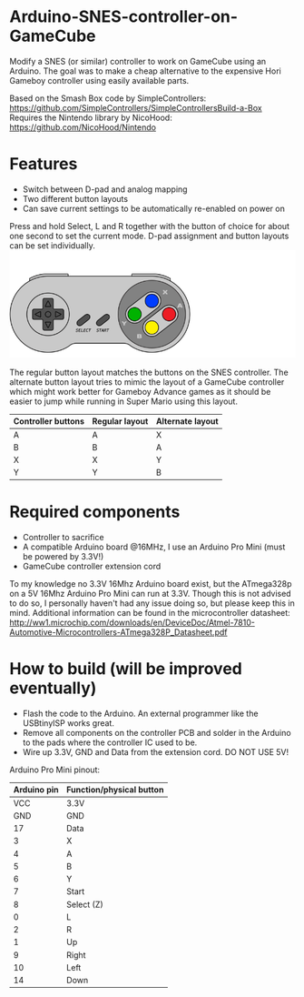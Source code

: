 # Arduino-SNES-controller-on-GameCube
Modify a SNES (or similar) controller to work on GameCube using an Arduino. The goal was to make a cheap alternative to the expensive Hori Gameboy controller using easily available parts.

Based on the Smash Box code by SimpleControllers: https://github.com/SimpleControllers/SimpleControllersBuild-a-Box
Requires the Nintendo library by NicoHood: https://github.com/NicoHood/Nintendo

# Features
* Switch between D-pad and analog mapping
* Two different button layouts
* Can save current settings to be automatically re-enabled on power on

Press and hold Select, L and R together with the button of choice for about one second to set the current mode. D-pad assignment and button layouts can be set individually.
![SNES controller](/SNES_controller.gif)

The regular button layout matches the buttons on the SNES controller. The alternate button layout tries to mimic the layout of a GameCube controller which might work better for Gameboy Advance games as it should be easier to jump while running in Super Mario using this layout.

Controller buttons | Regular layout | Alternate layout
------------ | ------------- | -------------
A | A | X
B | B | A
X | X | Y
Y | Y | B

# Required components
* Controller to sacrifice
* A compatible Arduino board @16MHz, I use an Arduino Pro Mini (must be powered by 3.3V!)
* GameCube controller extension cord

To my knowledge no 3.3V 16Mhz Arduino board exist, but the ATmega328p on a 5V 16Mhz Arduino Pro Mini can run at 3.3V. Though this is not advised to do so, I personally haven't had any issue doing so, but please keep this in mind. Additional information can be found in the microcontroller datasheet:
http://ww1.microchip.com/downloads/en/DeviceDoc/Atmel-7810-Automotive-Microcontrollers-ATmega328P_Datasheet.pdf

# How to build (will be improved eventually)
* Flash the code to the Arduino. An external programmer like the USBtinyISP works great.
* Remove all components on the controller PCB and solder in the Arduino to the pads where the controller IC used to be.
* Wire up 3.3V, GND and Data from the extension cord. DO NOT USE 5V!

Arduino Pro Mini pinout:

Arduino pin | Function/physical button
------------ | -------------
VCC | 3.3V
GND | GND
17 | Data
3 | X
4 | A
5 | B
6 | Y
7 | Start
8 | Select (Z)
0 | L
2 | R
1 | Up
9 | Right
10 | Left
14 | Down
